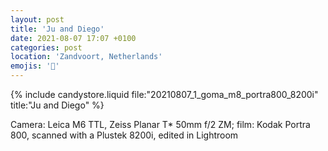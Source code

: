 ```yaml
---
layout: post
title: 'Ju and Diego'
date: 2021-08-07 17:07 +0100
categories: post
location: 'Zandvoort, Netherlands'
emojis: '🔞'
---
```


{% include candystore.liquid file:"20210807_1_goma_m8_portra800_8200i" title:"Ju and Diego" %}

Camera: Leica M6 TTL, Zeiss Planar T\* 50mm f/2 ZM; film: Kodak Portra 800, scanned with a Plustek 8200i, edited in Lightroom
